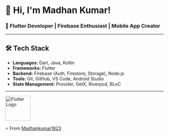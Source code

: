 # 👋 Hi, I'm Madhan Kumar!  
### 🚀 Flutter Developer | Firebase Enthusiast | Mobile App Creator

---

## 🛠 Tech Stack
- **Languages:** Dart, Java, Kotlin
- **Frameworks:** Flutter
- **Backend:** Firebase (Auth, Firestore, Storage), Node.js
- **Tools:** Git, GitHub, VS Code, Android Studio
- **State Management:** Provider, GetX, Riverpod, BLoC


---


<img src="https://upload.wikimedia.org/wikipedia/commons/1/17/Google-flutter-logo.png" alt="Flutter Logo" width="80" />


⭐ From [Madhankumar1823](https://github.com/Madhankumar1823)

